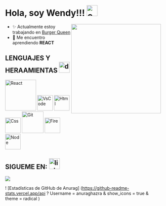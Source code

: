 # Hola, soy Wendy!!! <img src="https://media.giphy.com/media/US1P2eDXxPZ4FjgNgL/giphy.gif" alt="coffe" width="35"/>
<img width=290 align="right" src="https://media.giphy.com/media/GI8Owy9JJ0Y6qFGnvd/giphy.gif" />


+ :sparkles: Actualmente estoy trabajando en [Burger Queen](https://github.com/osiris25/CDMX010-burger-queen-api-client)
+ :dizzy: Me encuentro aprendiendo **REACT**

 ## LENGUAJES Y HERAAMIENTAS <img src="https://media.giphy.com/media/QssGEmpkyEOhBCb7e1/giphy.gif" alt="drawing" width="35"/>

<img src="https://media.giphy.com/media/iFmw13LV1hHhViPPWz/giphy.gif" alt="React" width="100"/> <img src="https://media.giphy.com/media/IdyAQJVN2kVPNUrojM/giphy.gif" alt="VsCode" width="50"/> <img src="https://media.giphy.com/media/XAxylRMCdpbEWUAvr8/giphy.gif" alt="Html" width="50"/> <img src="https://media.giphy.com/media/fsEaZldNC8A1PJ3mwp/giphy.gif" alt="Css" width="50"/> <img src="https://media.giphy.com/media/kH1DBkPNyZPOk0BxrM/giphy.gif" alt="Git" width="70"/> <img src="https://media.giphy.com/media/Ri2TUcKlaOcaDBxFpY/giphy.gif" alt="Fire" width="50"/> <img src="https://media.giphy.com/media/kdFc8fubgS31b8DsVu/giphy.gif" alt="Node" width="50"/>

## SIGUEME EN:  <img src="https://media.giphy.com/media/dwMIc0a30VETKt74sN/giphy.gif" alt="link" width="35"/>

<a href=" "><img src="https://img2.freepng.es/20190819/uzu/transparent-gmail-icon-google-icon-mail-icon-5d6460f11091f6.6488103015668595050679.jpg"/></a>

! [Estadísticas de GitHub de Anurag] (https://github-readme-stats.vercel.app/api ? Username = anuraghazra & show_icons = true & theme = radical )










